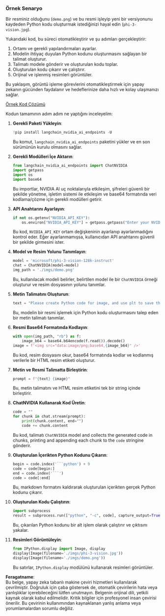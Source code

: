 ### Örnek Senaryo

Bir resminiz olduğunu (`demo.png`) ve bu resmi işleyip yeni bir versiyonunu kaydeden Python kodu oluşturmak istediğinizi hayal edin (`phi-3-vision.jpg`). 

Yukarıdaki kod, bu süreci otomatikleştirir ve şu adımları gerçekleştirir:

1. Ortamı ve gerekli yapılandırmaları ayarlar.
2. Modelin ihtiyaç duyulan Python kodunu oluşturmasını sağlayan bir talimat oluşturur.
3. Talimatı modele gönderir ve oluşturulan kodu toplar.
4. Oluşturulan kodu çıkarır ve çalıştırır.
5. Orijinal ve işlenmiş resimleri görüntüler.

Bu yaklaşım, görüntü işleme görevlerini otomatikleştirmek için yapay zekanın gücünden faydalanır ve hedeflerinize daha hızlı ve kolay ulaşmanızı sağlar.

[Örnek Kod Çözümü](../../../../../../code/06.E2E/E2E_Nvidia_NIM_Phi3_Vision.ipynb)

Kodun tamamının adım adım ne yaptığını inceleyelim:

1. **Gerekli Paketi Yükleyin**:
    ```python
    !pip install langchain_nvidia_ai_endpoints -U
    ```
    Bu komut, `langchain_nvidia_ai_endpoints` paketini yükler ve en son sürümünün kurulu olmasını sağlar.

2. **Gerekli Modülleri İçe Aktarın**:
    ```python
    from langchain_nvidia_ai_endpoints import ChatNVIDIA
    import getpass
    import os
    import base64
    ```
    Bu importlar, NVIDIA AI uç noktalarıyla etkileşim, şifreleri güvenli bir şekilde yönetme, işletim sistemi ile etkileşim ve base64 formatında veri kodlama/çözme için gerekli modülleri getirir.

3. **API Anahtarını Ayarlayın**:
    ```python
    if not os.getenv("NVIDIA_API_KEY"):
        os.environ["NVIDIA_API_KEY"] = getpass.getpass("Enter your NVIDIA API key: ")
    ```
    Bu kod, `NVIDIA_API_KEY` ortam değişkeninin ayarlanıp ayarlanmadığını kontrol eder. Eğer ayarlanmamışsa, kullanıcıdan API anahtarını güvenli bir şekilde girmesini ister.

4. **Model ve Resim Yolunu Tanımlayın**:
    ```python
    model = 'microsoft/phi-3-vision-128k-instruct'
    chat = ChatNVIDIA(model=model)
    img_path = './imgs/demo.png'
    ```
    Bu, kullanılacak modeli belirler, belirtilen model ile bir `ChatNVIDIA` örneği oluşturur ve resim dosyasının yolunu tanımlar.

5. **Metin Talimatını Oluşturun**:
    ```python
    text = "Please create Python code for image, and use plt to save the new picture under imgs/ and name it phi-3-vision.jpg."
    ```
    Bu, modelin bir resmi işlemek için Python kodu oluşturmasını talep eden bir metin talimatı tanımlar.

6. **Resmi Base64 Formatında Kodlayın**:
    ```python
    with open(img_path, "rb") as f:
        image_b64 = base64.b64encode(f.read()).decode()
    image = f'<img src="data:image/png;base64,{image_b64}" />'
    ```
    Bu kod, resim dosyasını okur, base64 formatında kodlar ve kodlanmış verilerle bir HTML resim etiketi oluşturur.

7. **Metin ve Resmi Talimatta Birleştirin**:
    ```python
    prompt = f"{text} {image}"
    ```
    Bu, metin talimatını ve HTML resim etiketini tek bir string içinde birleştirir.

8. **ChatNVIDIA Kullanarak Kod Üretin**:
    ```python
    code = ""
    for chunk in chat.stream(prompt):
        print(chunk.content, end="")
        code += chunk.content
    ```
    Bu kod, talimatı `ChatNVIDIA` model and collects the generated code in chunks, printing and appending each chunk to the `code` stringine gönderir.

9. **Oluşturulan İçerikten Python Kodunu Çıkarın**:
    ```python
    begin = code.index('```python') + 9
    code = code[begin:]
    end = code.index('```')
    code = code[:end]
    ```
    Bu, markdown formatını kaldırarak oluşturulan içerikten gerçek Python kodunu çıkarır.

10. **Oluşturulan Kodu Çalıştırın**:
    ```python
    import subprocess
    result = subprocess.run(["python", "-c", code], capture_output=True)
    ```
    Bu, çıkarılan Python kodunu bir alt işlem olarak çalıştırır ve çıktısını yakalar.

11. **Resimleri Görüntüleyin**:
    ```python
    from IPython.display import Image, display
    display(Image(filename='./imgs/phi-3-vision.jpg'))
    display(Image(filename='./imgs/demo.png'))
    ```
    Bu satırlar, `IPython.display` modülünü kullanarak resimleri görüntüler.

**Feragatname**:  
Bu belge, yapay zeka tabanlı makine çeviri hizmetleri kullanılarak çevrilmiştir. Doğruluk için çaba göstersek de, otomatik çevirilerin hata veya yanlışlıklar içerebileceğini lütfen unutmayın. Belgenin orijinal dili, yetkili kaynak olarak kabul edilmelidir. Kritik bilgiler için profesyonel insan çevirisi önerilir. Bu çevirinin kullanımından kaynaklanan yanlış anlama veya yorumlamalardan sorumlu değiliz.